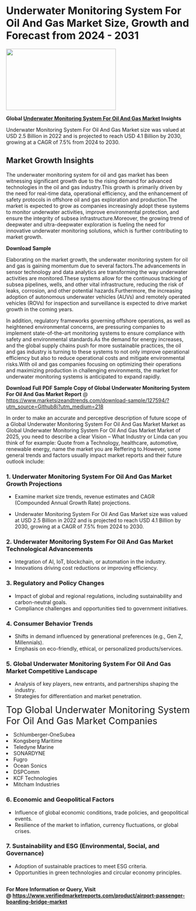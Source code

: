 <H1>Underwater Monitoring System For Oil And Gas Market Size, Growth and Forecast from 2024 - 2031</H1><img class="aligncenter size-medium wp-image-584254" src="https://thirdeyenews.in/wp-content/uploads/2024/09/Global-Market-Research-300x168.jpeg" alt="" width="300" height="168" /><p><strong>Global&nbsp;<a href="https://www.marketsizeandtrends.com/download-sample/127594/?utm_source=Github8j?utm_medium=218">Underwater Monitoring System For Oil And Gas Market</a> Insights</strong></p><p>Underwater Monitoring System For Oil And Gas Market size was valued at USD 2.5 Billion in 2022 and is projected to reach USD 4.1 Billion by 2030, growing at a CAGR of 7.5% from 2024 to 2030.</p><p><h2>Market Growth Insights</h2> <p>The underwater monitoring system for oil and gas market has been witnessing significant growth due to the rising demand for advanced technologies in the oil and gas industry.This growth is primarily driven by the need for real-time data, operational efficiency, and the enhancement of safety protocols in offshore oil and gas exploration and production.The market is expected to grow as companies increasingly adopt these systems to monitor underwater activities, improve environmental protection, and ensure the integrity of subsea infrastructure.Moreover, the growing trend of deepwater and ultra-deepwater exploration is fueling the need for innovative underwater monitoring solutions, which is further contributing to market growth.</p> <p><strong>Download Sample</strong></p> <p>Elaborating on the market growth, the underwater monitoring system for oil and gas is gaining momentum due to several factors.The advancements in sensor technology and data analytics are transforming the way underwater activities are monitored.These systems allow for the continuous tracking of subsea pipelines, wells, and other vital infrastructure, reducing the risk of leaks, corrosion, and other potential hazards.Furthermore, the increasing adoption of autonomous underwater vehicles (AUVs) and remotely operated vehicles (ROVs) for inspection and surveillance is expected to drive market growth in the coming years.</p> <p>In addition, regulatory frameworks governing offshore operations, as well as heightened environmental concerns, are pressuring companies to implement state-of-the-art monitoring systems to ensure compliance with safety and environmental standards.As the demand for energy increases, and the global supply chains push for more sustainable practices, the oil and gas industry is turning to these systems to not only improve operational efficiency but also to reduce operational costs and mitigate environmental risks.With oil and gas companies focusing on optimizing their operations and maximizing production in challenging environments, the market for underwater monitoring systems is anticipated to expand rapidly.</p> <p><span class=""><strong>Download Full PDF Sample Copy of Global Underwater Monitoring System For Oil And Gas Market Report</strong> @ <a href="https://www.marketsizeandtrends.com/download-sample/127594/?utm_source=Github8j?utm_medium=218" target="_blank">https://www.marketsizeandtrends.com/download-sample/127594/?utm_source=Github8j?utm_medium=218</a></span></p><p>In order to make an accurate and perceptive description of future scope of a Global&nbsp;Underwater Monitoring System For Oil And Gas Market Market as Global&nbsp;Underwater Monitoring System For Oil And Gas Market Market of 2025, you need to describe a clear Vision &ndash; What Industry or Linda can you think of for example: Quote from a Technology, healthcare, automotive, renewable energy, name the market you are Reffering to.However, some general trends and factors usually impact market reports and their future outlook include:</p><h3>1.&nbsp;<strong>Underwater Monitoring System For Oil And Gas Market Growth Projections</strong></h3><ul><li>Examine market size trends, revenue estimates and CAGR (Compounded Annual Growth Rate) projections.</li><li><p>Underwater Monitoring System For Oil And Gas Market size was valued at USD 2.5 Billion in 2022 and is projected to reach USD 4.1 Billion by 2030, growing at a CAGR of 7.5% from 2024 to 2030.</p></li></ul><h3>2.&nbsp;<strong>Underwater Monitoring System For Oil And Gas Market Technological Advancements</strong></h3><ul><li>Integration of AI, IoT, blockchain, or automation in the industry.</li><li>Innovations driving cost reductions or improving efficiency.</li></ul><h3>3.&nbsp;<strong>Regulatory and Policy Changes</strong></h3><ul><li>Impact of global and regional regulations, including sustainability and carbon-neutral goals.</li><li>Compliance challenges and opportunities tied to government initiatives.</li></ul><h3>4.&nbsp;<strong>Consumer Behavior Trends</strong></h3><ul><li>Shifts in demand influenced by generational preferences (e.g., Gen Z, Millennials).</li><li>Emphasis on eco-friendly, ethical, or personalized products/services.</li></ul><h3>5.&nbsp;<strong>Global Underwater Monitoring System For Oil And Gas Market Competitive Landscape</strong></h3><ul><li>Analysis of key players, new entrants, and partnerships shaping the industry.</li><li>Strategies for differentiation and market penetration.</li></ul><p data-pm-slice="1 1 []"><span style="color: inherit; font-family: inherit; font-size: 25px;">Top Global Underwater Monitoring System For Oil And Gas Market Companies</span></p><div class="" data-test-id=""><p><li>Schlumberger-OneSubea</li><li> Kongsberg Maritime</li><li> Teledyne Marine</li><li> SONARDYNE</li><li> Fugro</li><li> Ocean Sonics</li><li> DSPComm</li><li> KCF Technologies</li><li> Mitcham Industries</li></p></div><h3>6.&nbsp;<strong>Economic and Geopolitical Factors</strong></h3><ul><li>Influence of global economic conditions, trade policies, and geopolitical events.</li><li>Resilience of the market to inflation, currency fluctuations, or global crises.</li></ul><h3>7.&nbsp;<strong>Sustainability and ESG (Environmental, Social, and Governance)</strong></h3><ul><li>Adoption of sustainable practices to meet ESG criteria.</li><li>Opportunities in green technologies and circular economy principles.</li></ul><h2><strong style="font-size: 14px;">For More Information or Query, Visit @&nbsp;</strong><a style="background-color: #ffffff; font-size: 14px;" href="https://www.marketsizeandtrends.com/report/underwater-monitoring-system-for-oil-and-gas-market/" target="_blank">https://www.verifiedmarketreports.com/product/airport-passenger-boarding-bridge-market</a></h2>